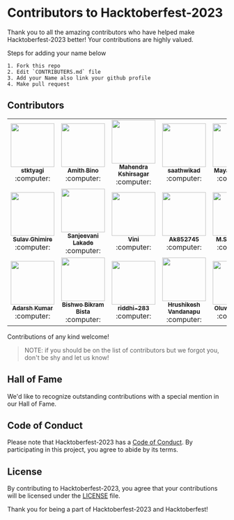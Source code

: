 # Contributors to Hacktoberfest-2023

Thank you to all the amazing contributors who have helped make Hacktoberfest-2023 better! Your contributions are highly valued.

Steps for adding your name below

    1. Fork this repo
    2. Edit `CONTRIBUTERS.md` file
    3. Add your Name also link your github profile
    4. Make pull request



## Contributors

<!-- ALL-CONTRIBUTORS-LIST:START - Do not remove or modify this section -->
<!-- prettier-ignore-start -->
<!-- markdownlint-disable -->

<table>

<tr>          
<td align="center"><a href="https://github.com/stktyagi"><kbd><img src="https://avatars.githubusercontent.com/u/142912014?v=4" width="100px;" alt=""/></kbd><br /><sub><b>stktyagi</b></sub></a><br /> :computer:  </td>
<td align="center"><a href="https://github.com/AmithBino"><kbd><img src="https://avatars.githubusercontent.com/u/64013252?v=4" width="100px;" alt=""/></kbd><br /><sub><b>Amith Bino</b></sub></a><br /> :computer:  </td>
<td align="center"><a href="https://github.com/Mahendra5495"><kbd><img src="https://avatars.githubusercontent.com/u/82939327?v=4" width="100px;" alt=""/></kbd><br /><sub><b>Mahendra Kshirsagar </b></sub></a><br /> :computer:  </td>
<td align="center"><a href="https://github.com/saathwikad"><kbd><img src="https://avatars.githubusercontent.com/u/118562491?v=4" width="100px;" alt=""/></kbd><br /><sub><b>saathwikad </b></sub></a><br /> :computer:  </td>
 <td align="center"><a href="https://github.com/Mayank-Creater"><kbd><img src="https://avatars.githubusercontent.com/u/67818466?v=4" width="100px;" alt=""/></kbd><br /><sub><b>Mayank Gupta</b></sub></a><br /> :computer:  </td>
<td align="center"><a href="https://github.com/CrypticRevenger"><kbd><img src="https://avatars.githubusercontent.com/u/128175097?v=4" width="100px;" alt=""/></kbd><br /><sub><b>Spandan Tripathy</b></sub></a><br /> :computer:  </td>
</tr>

<tr>
<td align="center"><a href="https://github.com/sulavghimiree"><kbd><img src="https://avatars.githubusercontent.com/u/117935541?v=4" width="100px;" alt=""/></kbd><br /><sub><b>Sulav Ghimire</b></sub></a><br /> :computer:  </td>
<td align="center"><a href="https://github.com/sanjeevani-25"><kbd><img src="https://avatars.githubusercontent.com/u/96921605?v=4" width="100px;" alt=""/></kbd><br /><sub><b>Sanjeevani Lakade</b></sub></a><br /> :computer:  </td>
<td align="center"><a href="https://github.com/VPeron"><kbd><img src="https://avatars.githubusercontent.com/u/86022703?v=4" width="100px;" alt=""/></kbd><br /><sub><b>Vini</b></sub></a><br /> :computer:  </td>
<td align="center"><a href="https://github.com/Ak852745"><kbd><img src="https://avatars.githubusercontent.com/u/146869598?v=4" width="100px;" alt=""/></kbd><br /><sub><b>Ak852745</b></sub></a><br /> :computer:  </td>
 <td align="center"><a href="https://github.com/Saksham093"><kbd><img src="https://avatars.githubusercontent.com/u/69385787?v=4" width="100px;" alt=""/></kbd><br /><sub><b>M.SAKSHAM</b></sub></a><br /> :computer:  </td>
 <td align="center"><a href="https://github.com/akash-rajak"><kbd><img src="https://avatars.githubusercontent.com/u/57003737?v=4" width="100px;" alt=""/></kbd><br /><sub><b>Akash Rajak</b></sub></a><br /> :computer:  </td>
</tr>

<tr>
<td align="center"><a href="https://github.com/Insomniac2904"><kbd><img src="https://avatars.githubusercontent.com/u/109868197?v=4" width="100px;" alt=""/></kbd><br /><sub><b>Adarsh Kumar</b></sub></a><br /> :computer:  </td>
<td align="center"><a href="https://github.com/bishwobista"><kbd><img src="https://avatars.githubusercontent.com/u/91307873?v=4" width="100px;" alt=""/></kbd><br /><sub><b>Bishwo Bikram Bista</b></sub></a><br /> :computer:  </td>
<td align="center"><a href="https://github.com/riddhi-283"><kbd><img src="https://avatars.githubusercontent.com/u/124153277?v=4" width="100px;" alt=""/></kbd><br /><sub><b>riddhi-283</b></sub></a><br /> :computer:  </td>
<td align="center"><a href="https://github.com/hrushi2003"><kbd><img src="https://avatars.githubusercontent.com/u/94824558?v=4" width="100px;" alt=""/></kbd><br /><sub><b>Hrushikesh Vandanapu</b></sub></a><br /> :computer:  </td>
<td align="center"><a href="https://github.com/DevTomilola-OS"><kbd><img src="https://avatars.githubusercontent.com/u/114832204?v=4" width="100px;" alt=""/></kbd><br /><sub><b>Oluwatomilola</b></sub></a><br /> :computer:  </td>
<td align="center"><a href="https://github.com/manojna191"><kbd><img src="https://avatars.githubusercontent.com/u/79504458?v=4" width="100px;" alt=""/></kbd><br /><sub><b>Manojna Vinjamuri</b></sub></a><br /> :computer:  </td>
</tr>


</table>

<!-- markdownlint-enable -->
<!-- prettier-ignore-end -->
<!-- ALL-CONTRIBUTORS-LIST:END -->

Contributions of any kind welcome!

>    NOTE: if you should be on the list of contributors but we forgot you, don't be shy and let us know!



## Hall of Fame

We'd like to recognize outstanding contributions with a special mention in our Hall of Fame.



## Code of Conduct

Please note that Hacktoberfest-2023 has a [Code of Conduct](CODE_OF_CONDUCT.md). By participating in this project, you agree to abide by its terms.

## License

By contributing to Hacktoberfest-2023, you agree that your contributions will be licensed under the [LICENSE](LICENSE) file.

Thank you for being a part of Hacktoberfest-2023 and Hacktoberfest!
